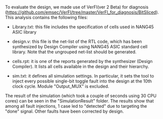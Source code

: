 To evaluate the design, we made use of VerFI(ver 2 Beta) for diagnosis (https://github.com/emsec/VerFI/tree/master/VerFI_for_diagnosis/BitSliced). This analysis contains the following files:

- Library.txt: this file includes the specification of cells used in NANG45 ASIC library

- design.v: this file is the net-list of the RTL code, which has been synthesized by Design Compiler using NANG45 ASIC standard cell library. Note that the ungrouped net-list should be generated.

- cells.rpt: it is one of the reports generated by the synthesizer (Design Compiler). It lists all cells available in the design and their hierarchy.

- sim.txt: it defines all simulation settings. In particular, it sets the tool to inject every possible single-bit toggle fault into the design at the 10th clock cycle. Module "Output_MUX" is excluded.

The result of the simulation (which took a couple of seconds using 30 CPU cores) can be seen in the "SimulationResult" folder. The results show that among all fault injections, 1 case led to "detected" due to targeting the "done" signal. Other faults have been corrected by design.
